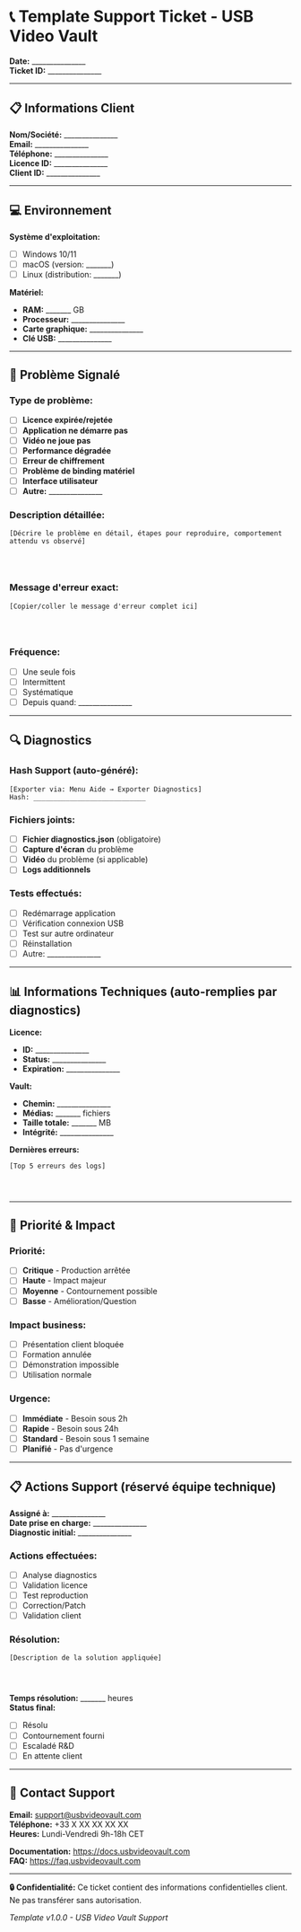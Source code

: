 # 📞 Template Support Ticket - USB Video Vault

**Date:** _______________  
**Ticket ID:** _______________

---

## 📋 **Informations Client**

**Nom/Société:** _______________  
**Email:** _______________  
**Téléphone:** _______________  
**Licence ID:** _______________  
**Client ID:** _______________  

---

## 💻 **Environnement**

**Système d'exploitation:**
- [ ] Windows 10/11
- [ ] macOS (version: _______)
- [ ] Linux (distribution: _______)

**Matériel:**
- **RAM:** _______ GB
- **Processeur:** _______________
- **Carte graphique:** _______________
- **Clé USB:** _______________

---

## 🚨 **Problème Signalé**

### Type de problème:
- [ ] **Licence expirée/rejetée**
- [ ] **Application ne démarre pas**
- [ ] **Vidéo ne joue pas**
- [ ] **Performance dégradée**
- [ ] **Erreur de chiffrement**
- [ ] **Problème de binding matériel**
- [ ] **Interface utilisateur**
- [ ] **Autre:** _______________

### Description détaillée:
```
[Décrire le problème en détail, étapes pour reproduire, comportement attendu vs observé]




```

### Message d'erreur exact:
```
[Copier/coller le message d'erreur complet ici]




```

### Fréquence:
- [ ] Une seule fois
- [ ] Intermittent
- [ ] Systématique
- [ ] Depuis quand: _______________

---

## 🔍 **Diagnostics**

### Hash Support (auto-généré):
```
[Exporter via: Menu Aide → Exporter Diagnostics]
Hash: ____________________________
```

### Fichiers joints:
- [ ] **Fichier diagnostics.json** (obligatoire)
- [ ] **Capture d'écran** du problème
- [ ] **Vidéo** du problème (si applicable)
- [ ] **Logs additionnels**

### Tests effectués:
- [ ] Redémarrage application
- [ ] Vérification connexion USB
- [ ] Test sur autre ordinateur
- [ ] Réinstallation
- [ ] Autre: _______________

---

## 📊 **Informations Techniques** (auto-remplies par diagnostics)

**Licence:**
- **ID:** _______________
- **Status:** _______________
- **Expiration:** _______________

**Vault:**
- **Chemin:** _______________
- **Médias:** _______ fichiers
- **Taille totale:** _______ MB
- **Intégrité:** _______________

**Dernières erreurs:**
```
[Top 5 erreurs des logs]




```

---

## 🎯 **Priorité & Impact**

### Priorité:
- [ ] **Critique** - Production arrêtée
- [ ] **Haute** - Impact majeur
- [ ] **Moyenne** - Contournement possible
- [ ] **Basse** - Amélioration/Question

### Impact business:
- [ ] Présentation client bloquée
- [ ] Formation annulée
- [ ] Démonstration impossible
- [ ] Utilisation normale

### Urgence:
- [ ] **Immédiate** - Besoin sous 2h
- [ ] **Rapide** - Besoin sous 24h
- [ ] **Standard** - Besoin sous 1 semaine
- [ ] **Planifié** - Pas d'urgence

---

## 📋 **Actions Support** (réservé équipe technique)

**Assigné à:** _______________  
**Date prise en charge:** _______________  
**Diagnostic initial:** _______________

### Actions effectuées:
- [ ] Analyse diagnostics
- [ ] Validation licence
- [ ] Test reproduction
- [ ] Correction/Patch
- [ ] Validation client

### Résolution:
```
[Description de la solution appliquée]




```

**Temps résolution:** _______ heures  
**Status final:** 
- [ ] Résolu
- [ ] Contournement fourni
- [ ] Escaladé R&D
- [ ] En attente client

---

## 📧 **Contact Support**

**Email:** support@usbvideovault.com  
**Téléphone:** +33 X XX XX XX XX  
**Heures:** Lundi-Vendredi 9h-18h CET  

**Documentation:** https://docs.usbvideovault.com  
**FAQ:** https://faq.usbvideovault.com  

---

**🔒 Confidentialité:** Ce ticket contient des informations confidentielles client. Ne pas transférer sans autorisation.

*Template v1.0.0 - USB Video Vault Support*